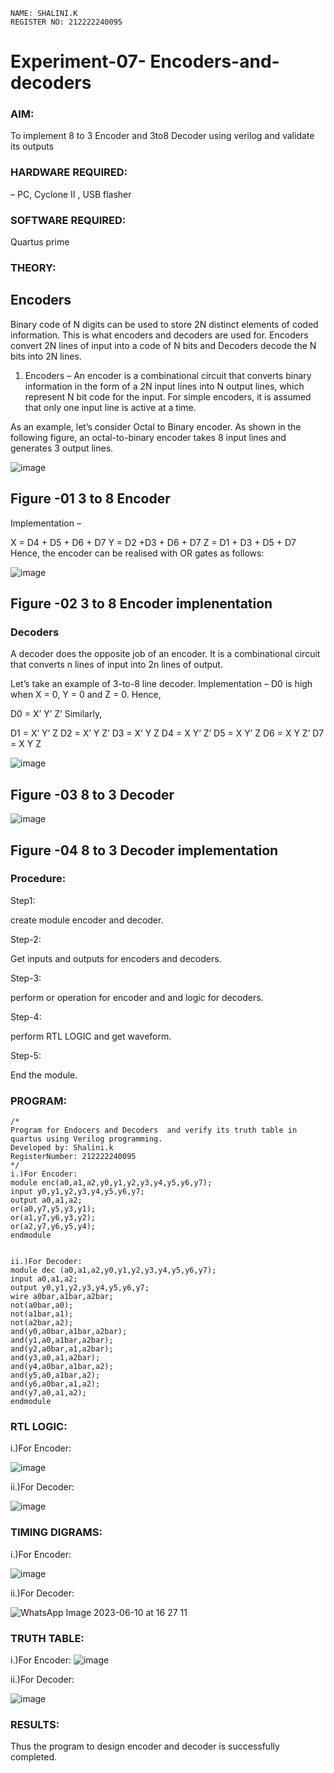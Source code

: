 ```
NAME: SHALINI.K
REGISTER NO: 212222240095
```

# Experiment-07- Encoders-and-decoders 

### AIM: 
To implement 8 to 3 Encoder and  3to8 Decoder using verilog and validate its outputs

### HARDWARE REQUIRED: 
– PC, Cyclone II , USB flasher

### SOFTWARE REQUIRED:   
Quartus prime

### THEORY: 

## Encoders
Binary code of N digits can be used to store 2N distinct elements of coded information. This is what encoders and decoders are used for. Encoders convert 2N lines of input into a code of N bits and Decoders decode the N bits into 2N lines.

1. Encoders –
An encoder is a combinational circuit that converts binary information in the form of a 2N input lines into N output lines, which represent N bit code for the input. For simple encoders, it is assumed that only one input line is active at a time.

As an example, let’s consider Octal to Binary encoder. As shown in the following figure, an octal-to-binary encoder takes 8 input lines and generates 3 output lines.

![image](https://user-images.githubusercontent.com/36288975/171543588-bc0746df-a173-4b35-989e-5fb7d385fe8a.png)
## Figure -01 3 to 8 Encoder 


Implementation –

X = D4 + D5 + D6 + D7
Y = D2 +D3 + D6 + D7
Z = D1 + D3 + D5 + D7 
Hence, the encoder can be realised with OR gates as follows:


![image](https://user-images.githubusercontent.com/36288975/171543740-68403b82-aa93-4c98-9343-f32b14885a2e.png)
## Figure -02 3 to 8 Encoder implenentation 

 ### Decoders 
A decoder does the opposite job of an encoder. It is a combinational circuit that converts n lines of input into 2n lines of output.

Let’s take an example of 3-to-8 line decoder.
Implementation –
D0 is high when X = 0, Y = 0 and Z = 0. Hence,

D0 = X’ Y’ Z’ 
Similarly,

D1 = X’ Y’ Z
D2 = X’ Y Z’
D3 = X’ Y Z
D4 = X Y’ Z’
D5 = X Y’ Z
D6 = X Y Z’
D7 = X Y Z 


![image](https://user-images.githubusercontent.com/36288975/171543978-ee2d0671-2846-40a1-8705-507fd6287a49.png)
## Figure -03 8 to 3 Decoder 



![image](https://user-images.githubusercontent.com/36288975/171543866-5a6eace6-8683-49d7-9c4f-a7cb30ec3035.png)
## Figure -04 8 to 3 Decoder implementation 

### Procedure:
Step1:

create module encoder and decoder.

Step-2:

Get inputs and outputs for encoders and decoders.

Step-3:

perform or operation for encoder and and logic for decoders.

Step-4:

perform RTL LOGIC and get waveform.

Step-5:

End the module.


### PROGRAM:
```
/*
Program for Endocers and Decoders  and verify its truth table in quartus using Verilog programming.
Developed by: Shalini.k
RegisterNumber: 212222240095
*/
i.)For Encoder:
module enc(a0,a1,a2,y0,y1,y2,y3,y4,y5,y6,y7);
input y0,y1,y2,y3,y4,y5,y6,y7;
output a0,a1,a2;
or(a0,y7,y5,y3,y1);
or(a1,y7,y6,y3,y2);
or(a2,y7,y6,y5,y4);
endmodule


ii.)For Decoder:
module dec (a0,a1,a2,y0,y1,y2,y3,y4,y5,y6,y7);
input a0,a1,a2;
output y0,y1,y2,y3,y4,y5,y6,y7;
wire a0bar,a1bar,a2bar;
not(a0bar,a0);
not(a1bar,a1);
not(a2bar,a2);
and(y0,a0bar,a1bar,a2bar);
and(y1,a0,a1bar,a2bar);
and(y2,a0bar,a1,a2bar);
and(y3,a0,a1,a2bar);
and(y4,a0bar,a1bar,a2);
and(y5,a0,a1bar,a2);
and(y6,a0bar,a1,a2);
and(y7,a0,a1,a2);
endmodule
```






### RTL LOGIC:

i.)For Encoder:

![image](https://github.com/shoaib3136/Experiment-08-Encoders-and-decoders-/assets/117919362/2b24d5eb-5aa8-49e4-a1e1-cedd3e6d1881)



ii.)For Decoder:

![image](https://github.com/shoaib3136/Experiment-08-Encoders-and-decoders-/assets/117919362/fdc0be8f-9d24-457a-bc4b-d8b89b433dc3)








### TIMING DIGRAMS: 

i.)For Encoder:


![image](https://github.com/shoaib3136/Experiment-08-Encoders-and-decoders-/assets/117919362/577dd6d9-a4ea-4d36-b475-48494c3faf9a)


ii.)For Decoder:


![WhatsApp Image 2023-06-10 at 16 27 11](https://github.com/shoaib3136/Experiment-08-Encoders-and-decoders-/assets/117919362/09841860-9faf-4887-a33e-724909fb44ff)





### TRUTH TABLE:

i.)For Encoder:
![image](https://github.com/shoaib3136/Experiment-08-Encoders-and-decoders-/assets/117919362/ede39c65-e906-479f-8d19-33708741a1de)


ii.)For Decoder:

![image](https://github.com/shoaib3136/Experiment-08-Encoders-and-decoders-/assets/117919362/5552d32e-d0bb-4d2c-9d72-286200d1e244)




### RESULTS:
Thus the program to design encoder and decoder is successfully completed.
